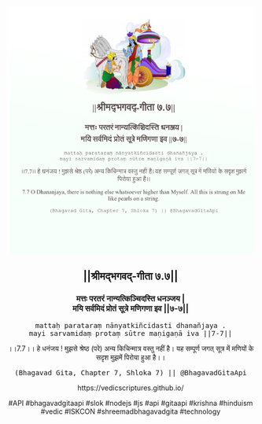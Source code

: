 <img src="../../asset/BG_7_7.png"/>
<center><h2>||श्रीमद्‍भगवद्‍-गीता ७.७||</h2>
<h3>मत्तः परतरं नान्यत्किञ्चिदस्ति धनञ्जय |<br/>मयि सर्वमिदं प्रोतं सूत्रे मणिगणा इव ||७-७||</h3>
<pre>mattaḥ parataraṃ nānyatkiñcidasti dhanañjaya .<br/>mayi sarvamidaṃ protaṃ sūtre maṇigaṇā iva ||7-7||</pre>
<p>।।7.7।। हे धनंजय ! मुझसे श्रेष्ठ (परे) अन्य किचिन्मात्र वस्तु नहीं है। यह सम्पूर्ण जगत् सूत्र में मणियों के सदृश मुझमें पिरोया हुआ है।।</p>
<pre>(Bhagavad Gita, Chapter 7, Shloka 7) || @BhagavadGitaApi</pre><p>https://vedicscriptures.github.io/</p><p>#API #bhagavadgitaapi #slok #nodejs #js #api #gitaapi #krishna #hinduism #vedic #ISKCON #shreemadbhagavadgita #technology</p></center>